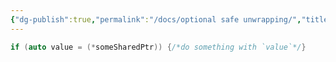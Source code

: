 ```yaml
---
{"dg-publish":true,"permalink":"/docs/optional safe unwrapping/","title":"optional safe unwrapping"}
---
```



```cpp
if (auto value = (*someSharedPtr)) {/*do something with `value`*/}
```
